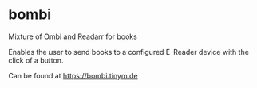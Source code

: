 # bombi
Mixture of Ombi and Readarr for books

Enables the user to send books to a configured E-Reader device with the click of a button.

Can be found at https://bombi.tinym.de